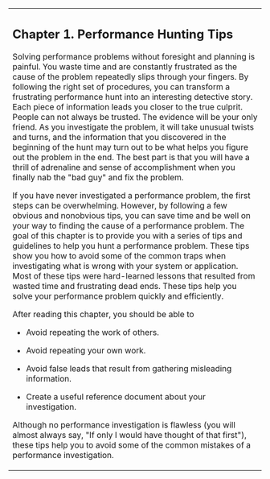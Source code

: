 <table width="100%" border="0" cellspacing="0" cellpadding="0">

<tbody>

<tr>

<td valign="top"><a name="ch01"></a>

## Chapter 1\. Performance Hunting Tips

Solving performance problems without foresight and planning is painful. You waste time and are constantly frustrated as the cause of the problem repeatedly slips through your fingers. By following the right set of procedures, you can transform a frustrating performance hunt into an interesting detective story. Each piece of information leads you closer to the true culprit. People can not always be trusted. The evidence will be your only friend. As you investigate the problem, it will take unusual twists and turns, and the information that you discovered in the beginning of the hunt may turn out to be what helps you figure out the problem in the end. The best part is that you will have a thrill of adrenaline and sense of accomplishment when you finally nab the "bad guy" and fix the problem.

If you have never investigated a performance problem, the first steps can be overwhelming. However, by following a few obvious and nonobvious tips, you can save time and be well on your way to finding the cause of a performance problem. The goal of this chapter is to provide you with a series of tips and guidelines to help you hunt a performance problem. These tips show you how to avoid some of the common traps when investigating what is wrong with your system or application. Most of these tips were hard-learned lessons that resulted from wasted time and frustrating dead ends. These tips help you solve your performance problem quickly and efficiently.

After reading this chapter, you should be able to

*   Avoid repeating the work of others.

*   Avoid repeating your own work.

*   Avoid false leads that result from gathering misleading information.

*   Create a useful reference document about your investigation.

Although no performance investigation is flawless (you will almost always say, "If only I would have thought of that <span class="docEmphasis">first</span>"), these tips help you to avoid some of the common mistakes of a performance investigation.

</td>

</tr>

</tbody>

</table>